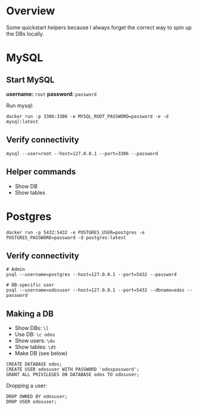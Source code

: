 # Overview

Some quickstart helpers because I always forget the correct way to spin up the DBs locally.

# MySQL

## Start MySQL

**username:** `root`
**password:** `password`

Run mysql:
```
docker run -p 3306:3306 -e MYSQL_ROOT_PASSWORD=password -e -d mysql:latest
```

## Verify connectivity

```
mysql --user=root --host=127.0.0.1 --port=3306 --password
```

## Helper commands

- Show DB
- Show tables

# Postgres


```
docker run -p 5432:5432 -e POSTGRES_USER=postgres -e POSTGRES_PASSWORD=password -d postgres:latest
```

## Verify connectivity

```
# Admin
psql --username=postgres --host=127.0.0.1 --port=5432 --password

# DB-specific user
psql --username=odosuser --host=127.0.0.1 --port=5432 --dbname=odos --password
```

## Making a DB

- Show DBs: `\l`
- Use DB: `\c odos`
- Show users: `\du`
- Show tables: `\dt`
- Make DB (see below)


```
CREATE DATABASE odos;
CREATE USER odosuser WITH PASSWORD 'odospassword';
GRANT ALL PRIVILEGES ON DATABASE odos TO odosuser;
```

Dropping a user:
```
DROP OWNED BY odosuser;
DROP USER odosuser;
```